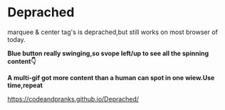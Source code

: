 # Deprached
marquee & center tag's  is deprached,but still works on most browser of today.

**Blue button really swinging,so svope left/up to see all the spinning content👇**

**A multi-gif got more content than a human can spot in one wiew.Use time,repeat**

https://codeandpranks.github.io/Deprached/
